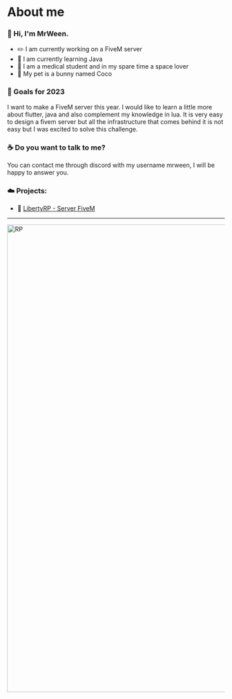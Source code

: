 # About me

### 👋 Hi, I'm MrWeen.

- ✏️ I am currently working on a FiveM server
- 🌱 I am currently learning Java
- 🤍 I am a medical student and in my spare time a space lover
- 🐇 My pet is a bunny named Coco

### 📜 Goals for 2023

I want to make a FiveM server this year. I would like to learn a little more about flutter, java and also complement my knowledge in lua. It is very easy to design a fivem server but all the infrastructure that comes behind it is not easy but I was excited to solve this challenge.

### ☕ Do you want to talk to me? 
You can contact me through discord with my username mrween, I will be happy to answer you.

### ☁️ Projects:
   - 🌟 [LibertyRP - Server FiveM](https://discord.gg/6UmQAVQgdX)
---

<img align="left" alt="RP" width="1080px" src="https://media.discordapp.net/attachments/1114187065869996082/1118308899758542878/Banner_roles.png" />

